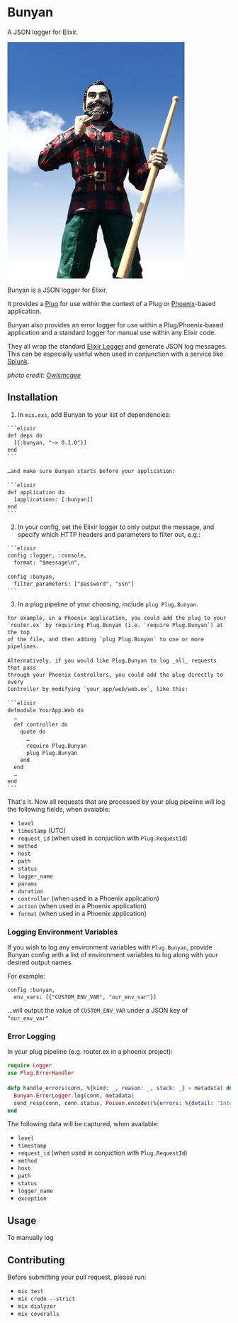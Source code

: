 # Bunyan

  A JSON logger for Elixir.

  ![Paul Bunyan the Logger](/paul_bunyan.png?raw=true)

  Bunyan is a JSON logger for Elixir.

  It provides a [Plug](https://github.com/elixir-lang/plug) for use within the
  context of a Plug or [Phoenix](http://www.phoenixframework.org/)-based
  application.

  Bunyan also provides an error logger for use within a Plug/Phoenix-based
  application and a standard logger for manual use within any Elixir code.

  They all wrap the standard
  [Elixir Logger](http://elixir-lang.org/docs/stable/logger/Logger.html)
  and generate JSON log messages. This can be especially useful when used
  in conjunction with a service like [Splunk](https://www.splunk.com/).

  _photo credit: [Owlsmcgee](https://commons.wikimedia.org/wiki/File:Paul_Bunyan_statue_in_Bangor,_Maine.JPG)_

## Installation

  1. In `mix.exs`, add Bunyan to your list of dependencies:

    ```elixir
    def deps do
      [{:bunyan, "~> 0.1.0"}]
    end
    ```

    …and make sure Bunyan starts before your application:

    ```elixir
    def application do
      [applications: [:bunyan]]
    end
    ```

  2. In your config, set the Elixir logger to only output the message, and
    specify which HTTP headers and parameters to filter out, e.g.:

    ```elixir
    config :logger, :console,
      format: "$message\n",

    config :bunyan,
      filter_parameters: ["password", "ssn"]
    ```

  3. In a plug pipeline of your choosing, include `plug Plug.Bunyan`.

    For example, in a Phoenix application, you could add the plug to your
    `router.ex` by requiring Plug.Bunyan (i.e. `require Plug.Bunyan`) at the top
    of the file, and then adding `plug Plug.Bunyan` to one or more pipelines.

    Alternatively, if you would like Plug.Bunyan to log _all_ requests that pass
    through your Phoenix Controllers, you could add the plug directly to every
    Controller by modifying `your_app/web/web.ex`, like this:

    ```elixir
    defmodule YourApp.Web do
      …
      def controller do
        quote do
          …
          require Plug.Bunyan
          plug Plug.Bunyan
        end
      end
      …
    end
    ```

  That's it. Now all requests that are processed by your plug pipeline will
  log the following fields, when avaiable:

  * `level`
  * `timestamp` (UTC)
  * `request_id` (when used in conjuction with `Plug.RequestId`)
  * `method`
  * `host`
  * `path`
  * `status`
  * `logger_name`
  * `params`
  * `duration`
  * `controller` (when used in a Phoenix application)
  * `action` (when used in a Phoenix application)
  * `format` (when used in a Phoenix application)

### Logging Environment Variables

  If you wish to log any environment variables with `Plug.Bunyan`, provide
  Bunyan config with a list of environment variables to log along with your
  desired output names.

  For example:
  ```
  config :bunyan,
    env_vars: [{"CUSTOM_ENV_VAR", "our_env_var"}]
  ```

  ...will output the value of `CUSTOM_ENV_VAR` under a JSON key of `"our_env_var"`

### Error Logging

  In your plug pipeline (e.g. router.ex in a phoenix project):

  ```elixir
  require Logger
  use Plug.ErrorHandler

  defp handle_errors(conn, %{kind: _, reason: _, stack: _} = metadata) do
    Bunyan.ErrorLogger.log(conn, metadata)
    send_resp(conn, conn.status, Poison.encode!(%{errors: %{detail: "Internal server error"}}))
  end
  ```

  The following data will be captured, when available:

  * `level`
  * `timestamp`
  * `request_id` (when used in conjuction with `Plug.RequestId`)
  * `method`
  * `host`
  * `path`
  * `status`
  * `logger_name`
  * `exception`

## Usage

  To manually log

## Contributing

  Before submitting your pull request, please run:

  * `mix test`
  * `mix credo --strict`
  * `mix dialyzer`
  * `mix coveralls`

